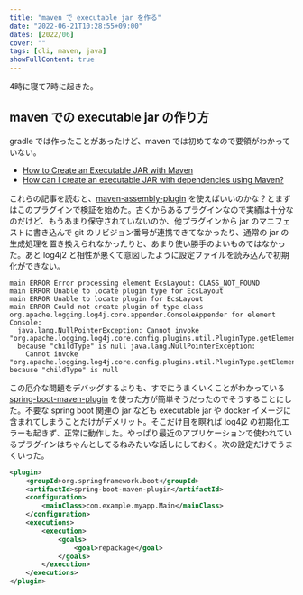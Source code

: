 ```yaml
---
title: "maven で executable jar を作る"
date: "2022-06-21T10:28:55+09:00"
dates: [2022/06]
cover: ""
tags: [cli, maven, java]
showFullContent: true
---
```


4時に寝て7時に起きた。

## maven での executable jar の作り方

gradle では作ったことがあったけど、maven では初めてなので要領がわかっていない。

* [How to Create an Executable JAR with Maven](https://www.baeldung.com/executable-jar-with-maven)
* [How can I create an executable JAR with dependencies using Maven?](https://stackoverflow.com/questions/574594/how-can-i-create-an-executable-jar-with-dependencies-using-maven)

これらの記事を読むと、[maven-assembly-plugin](https://maven.apache.org/plugins/maven-assembly-plugin/) を使えばいいのかな？とまずはこのプラグインで検証を始めた。古くからあるプラグインなので実績は十分なのだけど、もうあまり保守されていないのか、他プラグインから jar のマニフェストに書き込んで git のリビジョン番号が連携できてなかったり、通常の jar の生成処理を置き換えられなかったりと、あまり使い勝手のよいものではなかった。あと log4j2 と相性が悪くて意図したように設定ファイルを読み込んで初期化ができない。

```
main ERROR Error processing element EcsLayout: CLASS_NOT_FOUND
main ERROR Unable to locate plugin type for EcsLayout
main ERROR Unable to locate plugin for EcsLayout
main ERROR Could not create plugin of type class org.apache.logging.log4j.core.appender.ConsoleAppender for element Console:
  java.lang.NullPointerException: Cannot invoke "org.apache.logging.log4j.core.config.plugins.util.PluginType.getElementName()"
  because "childType" is null java.lang.NullPointerException:
    Cannot invoke "org.apache.logging.log4j.core.config.plugins.util.PluginType.getElementName()" because "childType" is null
```

この厄介な問題をデバッグするよりも、すでにうまくいくことがわかっている [spring-boot-maven-plugin](https://docs.spring.io/spring-boot/docs/current/maven-plugin/reference/htmlsingle/) を使った方が簡単そうだったのでそうすることにした。不要な spring boot 関連の jar なども executable jar や docker イメージに含まれてしまうことだけがデメリット。そこだけ目を瞑れば log4j2 の初期化エラーも起きず、正常に動作した。やっぱり最近のアプリケーションで使われているプラグインはちゃんとしてるねみたいな話しにしておく。次の設定だけでうまくいった。

```xml
<plugin>
    <groupId>org.springframework.boot</groupId>
    <artifactId>spring-boot-maven-plugin</artifactId>
    <configuration>
        <mainClass>com.example.myapp.Main</mainClass>
    </configuration>
    <executions>
        <execution>
            <goals>
                <goal>repackage</goal>
            </goals>
        </execution>
    </executions>
</plugin>
```
